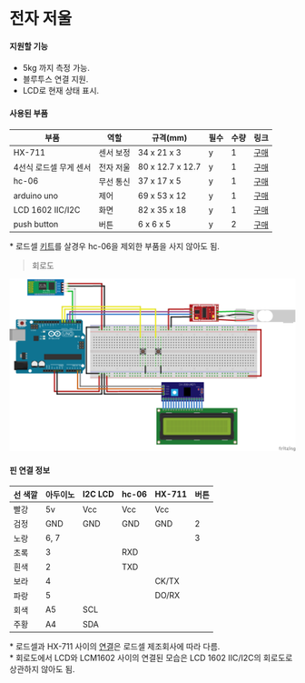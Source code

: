 # 전자 저울

#### 지원할 기능
- 5kg 까지 측정 가능.
- 블루투스 연결 지원.
- LCD로 현재 상태 표시.


#### 사용된 부품
|부품   |역할|규격(mm)|필수|수량|링크|
|---|---|---|---|---|---|
|HX-711|센서 보정|34 x 21 x 3|y|1|[구매](https://www.coupang.com/vp/products/5123229588?itemId=7004937339&isAddedCart=)|
|4선식 로드셀 무게 센서|전자 저울|80 x 12.7 x 12.7|y|1| [구매](https://www.coupang.com/vp/products/1370338636?itemId=2402833361&isAddedCart=)|
|hc-06|무선 통신|37 x 17 x 5|y|1|[구매](https://www.coupang.com/vp/products/5767993544?itemId=9790717522&isAddedCart=)|
|arduino uno|제어|69 x 53 x 12|y|1|[구매](https://www.coupang.com/vp/products/84959309?itemId=964056709&isAddedCart=)|
|LCD 1602 IIC/I2C|화면|82 x 35 x 18|y|1|[구매](https://www.coupang.com/vp/products/316031012?itemId=1004961547&isAddedCart=)|
|push button|버튼|6 x 6 x 5|y|2|[구매](https://www.coupang.com/vp/products/5763813992?itemId=9769915495&isAddedCart=)|

\* 로드셀 [키트](https://www.coupang.com/vp/products/1370331139?vendorItemId=70397665972&isAddedCart=)를 살경우 hc-06을 제외한 부품을 사지 않아도 됨. 

> 회로도 

![img1](scale_schematic.png)

#### 핀 연결 정보
|선 색깔|아두이노|I2C LCD|hc-06|HX-711|버튼|
|----|---|---|---|---|---|
|빨강|5v|Vcc|Vcc|Vcc|    |
|검정|GND|GND|GND|GND|2|
|노랑|6, 7|    |    |    |3|
|초록|3|    |RXD|    |    |
|흰색|2|    |TXD|    |    |
|보라|4|    |    |CK/TX|    |    
|파랑|5|    |    |DO/RX|    |
|회색|A5|SCL|    |    |    |
|주황|A4|SDA|    |    |    |

\* 로드셀과 HX-711 사이의 [연결](https://codeh.tistory.com/150)은 로드셀 제조회사에 따라 다름.   
\* 회로도에서 LCD와 LCM1602 사이의 연결된 모습은 LCD 1602 IIC/I2C의 회로도로 상관하지 않아도 됨.